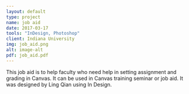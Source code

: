 ```yaml
---
layout: default
type: project
name: job aid
date: 2017-03-17
tools: "InDesign, Photoshop"
client: Indiana University
img: job_aid.png
alt: image-alt
pdf: job_aid.pdf
---
```

This job aid is to help faculty who need help in setting assignment and grading in Canvas. It can be used in Canvas training seminar or job aid. It was designed by Ling Qian using In Design.

